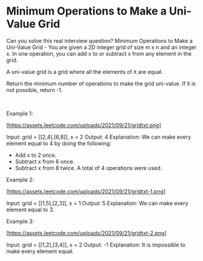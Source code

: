 # Minimum Operations to Make a Uni-Value Grid

Can you solve this real interview question? Minimum Operations to Make a Uni-Value Grid - You are given a 2D integer grid of size m x n and an integer x. In one operation, you can add x to or subtract x from any element in the grid.

A uni-value grid is a grid where all the elements of it are equal.

Return the minimum number of operations to make the grid uni-value. If it is not possible, return -1.

 

Example 1:

[https://assets.leetcode.com/uploads/2021/09/21/gridtxt.png]


Input: grid = [[2,4],[6,8]], x = 2
Output: 4
Explanation: We can make every element equal to 4 by doing the following: 
- Add x to 2 once.
- Subtract x from 6 once.
- Subtract x from 8 twice.
A total of 4 operations were used.


Example 2:

[https://assets.leetcode.com/uploads/2021/09/21/gridtxt-1.png]


Input: grid = [[1,5],[2,3]], x = 1
Output: 5
Explanation: We can make every element equal to 3.


Example 3:

[https://assets.leetcode.com/uploads/2021/09/21/gridtxt-2.png]


Input: grid = [[1,2],[3,4]], x = 2
Output: -1
Explanation: It is impossible to make every element equal.
